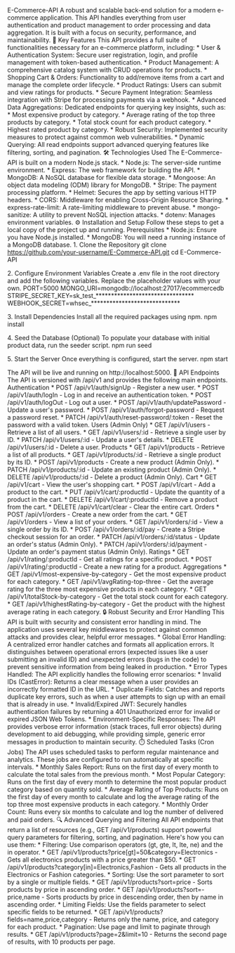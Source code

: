 E-Commerce-API A robust and scalable back-end solution for a modern
e-commerce application. This API handles everything from user
authentication and product management to order processing and data
aggregation. It is built with a focus on security, performance, and
maintainability. 🚀 Key Features This API provides a full suite of
functionalities necessary for an e-commerce platform, including: \* User
& Authentication System: Secure user registration, login, and profile
management with token-based authentication. \* Product Management: A
comprehensive catalog system with CRUD operations for products. \*
Shopping Cart & Orders: Functionality to add/remove items from a cart
and manage the complete order lifecycle. \* Product Ratings: Users can
submit and view ratings for products. \* Secure Payment Integration:
Seamless integration with Stripe for processing payments via a webhook.
\* Advanced Data Aggregations: Dedicated endpoints for querying key
insights, such as: \* Most expensive product by category. \* Average
rating of the top three products by category. \* Total stock count for
each product category. \* Highest rated product by category. \* Robust
Security: Implemented security measures to protect against common web
vulnerabilities. \* Dynamic Querying: All read endpoints support
advanced querying features like filtering, sorting, and pagination. 🛠️
Technologies Used The E-Commerce-API is built on a modern Node.js stack.
\* Node.js: The server-side runtime environment. \* Express: The web
framework for building the API. \* MongoDB: A NoSQL database for
flexible data storage. \* Mongoose: An object data modeling (ODM)
library for MongoDB. \* Stripe: The payment processing platform. \*
Helmet: Secures the app by setting various HTTP headers. \* CORS:
Middleware for enabling Cross-Origin Resource Sharing. \*
express-rate-limit: A rate-limiting middleware to prevent abuse. \*
mongo-sanitize: A utility to prevent NoSQL injection attacks. \* dotenv:
Manages environment variables. ⚙️ Installation and Setup Follow these
steps to get a local copy of the project up and running. Prerequisites
\* Node.js: Ensure you have Node.js installed. \* MongoDB: You will need
a running instance of a MongoDB database. 1. Clone the Repository git
clone https://github.com/your-username/E-Commerce-API.git cd
E-Commerce-API

2\. Configure Environment Variables Create a .env file in the root
directory and add the following variables. Replace the placeholder
values with your own. PORT=5000
MONGO_URI=mongodb://localhost:27017/ecommercedb
STRIPE_SECRET_KEY=sk_test\_\*\*\*\*\*\*\*\*\*\*\*\*\*\*\*\*\*\*\*\*\*\*\*\*\*\*\*\*\*\*\*\*
WEBHOOK_SECRET=whsec\_\*\*\*\*\*\*\*\*\*\*\*\*\*\*\*\*\*\*\*\*\*\*\*\*\*\*\*\*\*

3\. Install Dependencies Install all the required packages using npm.
npm install

4\. Seed the Database (Optional) To populate your database with initial
product data, run the seeder script. npm run seed

5\. Start the Server Once everything is configured, start the server.
npm start

The API will be live and running on http://localhost:5000. 📌 API
Endpoints The API is versioned with /api/v1 and provides the following
main endpoints. Authentication \* POST /api/v1/auth/signUp - Register a
new user. \* POST /api/v1/auth/logIn - Log in and receive an
authentication token. \* POST /api/v1/auth/logOut - Log out a user. \*
POST /api/v1/auth/updatePassword - Update a user\'s password. \* POST
/api/v1/auth/forgot-password - Request a password reset. \* PATCH
/api/v1/auth/reset-password/:token - Reset the password with a valid
token. Users (Admin Only) \* GET /api/v1/users - Retrieve a list of all
users. \* GET /api/v1/users/:id - Retrieve a single user by ID. \* PATCH
/api/v1/users/:id - Update a user\'s details. \* DELETE
/api/v1/users/:id - Delete a user. Products \* GET /api/v1/products -
Retrieve a list of all products. \* GET /api/v1/products/:id - Retrieve
a single product by its ID. \* POST /api/v1/products - Create a new
product (Admin Only). \* PATCH /api/v1/products/:id - Update an existing
product (Admin Only). \* DELETE /api/v1/products/:id - Delete a product
(Admin Only). Cart \* GET /api/v1/cart - View the user\'s shopping cart.
\* POST /api/v1/cart - Add a product to the cart. \* PUT
/api/v1/cart/:productId - Update the quantity of a product in the cart.
\* DELETE /api/v1/cart/:productId - Remove a product from the cart. \*
DELETE /api/v1/cart/clear - Clear the entire cart. Orders \* POST
/api/v1/orders - Create a new order from the cart. \* GET
/api/v1/orders - View a list of your orders. \* GET /api/v1/orders/:id -
View a single order by its ID. \* POST /api/v1/orders/:id/pay - Create a
Stripe checkout session for an order. \* PATCH
/api/v1/orders/:id/status - Update an order\'s status (Admin Only). \*
PATCH /api/v1/orders/:id/payment - Update an order\'s payment status
(Admin Only). Ratings \* GET /api/v1/rating/:productId - Get all ratings
for a specific product. \* POST /api/v1/rating/:productId - Create a new
rating for a product. Aggregations \* GET
/api/v1/most-expensive-by-category - Get the most expensive product for
each category. \* GET /api/v1/avgRating-top-three - Get the average
rating for the three most expensive products in each category. \* GET
/api/v1/totalStock-by-category - Get the total stock count for each
category. \* GET /api/v1/highestRating-by-category - Get the product
with the highest average rating in each category. 🔒 Robust Security and
Error Handling This API is built with security and consistent error
handling in mind. The application uses several key middlewares to
protect against common attacks and provides clear, helpful error
messages. \* Global Error Handling: A centralized error handler catches
and formats all application errors. It distinguishes between operational
errors (expected issues like a user submitting an invalid ID) and
unexpected errors (bugs in the code) to prevent sensitive information
from being leaked in production. \* Error Types Handled: The API
explicitly handles the following error scenarios: \* Invalid IDs
(CastError): Returns a clear message when a user provides an incorrectly
formatted ID in the URL. \* Duplicate Fields: Catches and reports
duplicate key errors, such as when a user attempts to sign up with an
email that is already in use. \* Invalid/Expired JWT: Securely handles
authentication failures by returning a 401 Unauthorized error for
invalid or expired JSON Web Tokens. \* Environment-Specific Responses:
The API provides verbose error information (stack traces, full error
objects) during development to aid debugging, while providing simple,
generic error messages in production to maintain security. ⏱️ Scheduled
Tasks (Cron Jobs) The API uses scheduled tasks to perform regular
maintenance and analytics. These jobs are configured to run
automatically at specific intervals. \* Monthly Sales Report: Runs on
the first day of every month to calculate the total sales from the
previous month. \* Most Popular Category: Runs on the first day of every
month to determine the most popular product category based on quantity
sold. \* Average Rating of Top Products: Runs on the first day of every
month to calculate and log the average rating of the top three most
expensive products in each category. \* Monthly Order Count: Runs every
six months to calculate and log the number of delivered and paid orders.
🔍 Advanced Querying and Filtering All API endpoints that return a list
of resources (e.g., GET /api/v1/products) support powerful query
parameters for filtering, sorting, and pagination. Here\'s how you can
use them: \* Filtering: Use comparison operators (gt, gte, lt, lte, ne)
and the in operator. \* GET
/api/v1/products?price\[gt\]=50&category=Electronics - Gets all
electronics products with a price greater than \$50. \* GET
/api/v1/products?category\[in\]=Electronics,Fashion - Gets all products
in the Electronics or Fashion categories. \* Sorting: Use the sort
parameter to sort by a single or multiple fields. \* GET
/api/v1/products?sort=price - Sorts products by price in ascending
order. \* GET /api/v1/products?sort=-price,name - Sorts products by
price in descending order, then by name in ascending order. \* Limiting
Fields: Use the fields parameter to select specific fields to be
returned. \* GET /api/v1/products?fields=name,price,category - Returns
only the name, price, and category for each product. \* Pagination: Use
page and limit to paginate through results. \* GET
/api/v1/products?page=2&limit=10 - Returns the second page of results,
with 10 products per page.
